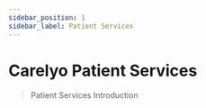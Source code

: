 ```yaml
---
sidebar_position: 1
sidebar_label: Patient Services
---
```

# Carelyo Patient Services

> Patient Services Introduction
